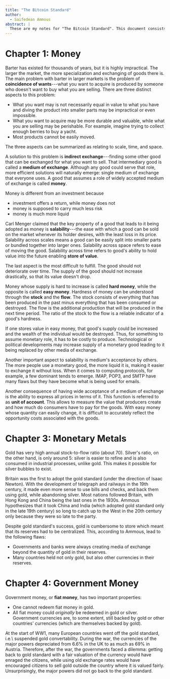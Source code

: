 ```yaml
---
title: "The Bitcoin Standard"
author:
  - Saifedean Ammous
abstract: |
  These are my notes for "The Bitcoin Standard". This document consists of a mix of Markdown and \LaTeX; to convert to PDF, use [pandoc](https://pandoc.org/). 
---
```


# Chapter 1: Money

Barter has existed for thousands of years, but it is highly impractical.
The larger the market, the more specialization and exchanging of goods there is.
The main problem with barter in larger markets is the problem of **coincidence of wants**---what you want to acquire is produced by someone who doesn't want to buy what you are selling.
There are three distinct aspects to this problem:

* What you want may is not necessarily equal in value to what you have and diving the product into smaller parts may be impractical or even impossible.
* What you want to acquire may be more durable and valuable, while what you are selling may be perishable. For example, imagine trying to collect enough berries to buy a yacht.
* Most products cannot be easily moved.

The three aspects can be summarized as relating to scale, time, and space.

A solution to this problem is **indirect exchange**---finding some other good that can be exchanged for what you want to sell.
That intermediary good is called a **medium of exchange**.
Although any good could serve that role, more efficient solutions will naturally emerge: single medium of exchange that everyone uses.
A good that assumes a role of widely accepted medium of exchange is called **money**.

Money is different from an investment because

* investment offers a return, while money does not
* money is supposed to carry much less risk
* money is much more liquid

Carl Menger claimed that the key property of a good that leads to it being adopted as money is **salability**---the ease with which a good can be sold on the market whenever its holder desires, with the least loss in its price.
Salability across scales means a good can be easily split into smaller parts or bundled together into larger ones.
Salability across space refers to ease of moving the good.
Salability across time refers to good's ability to hold value into the future enabling **store of value**.

The last aspect is the most difficult to fulfill.
The good should not deteriorate over time.
The supply of the good should not increase drastically, so that its value doesn't drop.

Money whose supply is hard to increase is called **hard money**, while the opposite is called **easy money**.
Hardness of money can be understood through the **stock** and the **flow**.
The stock consists of everything that has been produced in the past minus everything that has been consumed or destroyed.
The flow is the additional production that will be produced in the next time period.
The ratio of the stock to the flow is a reliable indicator of a good's hardness.

If one stores value in easy money, that good's supply could be increased and the wealth of the individual would be destroyed.
Thus, for something to assume monetary role, it has to be costly to produce.
Technological or political developments may increase supply of a monetary good leading to it being replaced by other media of exchange.

Another important aspect to salability is medium's acceptance by others.
The more people use a monetary good, the more liquid it is, making it easier to exchange it without loss.
When it comes to computing protocols, for example, a few dominant tends to emerge.
IMAP, POP3, and SMTP have many flaws but they have become what is being used for emails.

Another consequence of having wide acceptance of a medium of exchange is the ability to express all prices in terms of it.
This function is referred to as **unit of account**.
This allows to measure the value that producers create and how much do consumers have to pay for the goods.
With easy money whose quantity can easily change, it is difficult to accurately reflect the opportunity costs associated with the goods.

# Chapter 3: Monetary Metals

Gold has very high annual stock-to-flow ratio (about 70).
Silver's ratio, on the other hand, is only around 5: silver is easier to refine and is also consumed in industrial processes, unlike gold.
This makes it possible for silver bubbles to exist.

Britain was the first to adopt the gold standard (under the direction of Isaac Newton).
With the development of telegraph and railways in the 19th century, it made even more sense to use bills and checks, and back them using gold, while abandoning silver.
Most nations followed Britain, with Hong Kong and China being the last ones in the 1930s.
Ammous hypothesizes that it took China and India (which adopted gold standard only in the late 19th century) so long to catch up to the West in the 20th century only because they were so late to the party.

Despite gold standard's success, gold is cumbersome to store which meant that its reserves had to be centralized.
This, according to Ammous, lead to the following flaws:

* Governments and banks were always creating media of exchange beyond the quantity of gold in their reserves.
* Many countries held not only gold, but also other currencies in their reserves.

# Chapter 4: Government Money

Government money, or **fiat money**, has two important properties:

* One cannot redeem fiat money in gold.
* All fiat money could *originally* be redeemed in gold or silver. Government currencies are, to some extent, still backed by gold or other countries' currencies (which are themselves backed by gold).

At the start of WW1, many European countries went off the gold standard, i.e.\ suspended gold convertability.
During the war, the currencies of the major powers depreciated from 6.6\% in the UK to as much as 69\% in Austria.
Therefore, after the war, the governments faced a dilemma: getting back to gold standard with a fair valuation of the currency would have enraged the citizens, while using old exchange rates would have encouraged citizens to sell gold outside the country where it is valued fairly. 
Unsurprisingly, the major powers did not go back to the gold standard.
